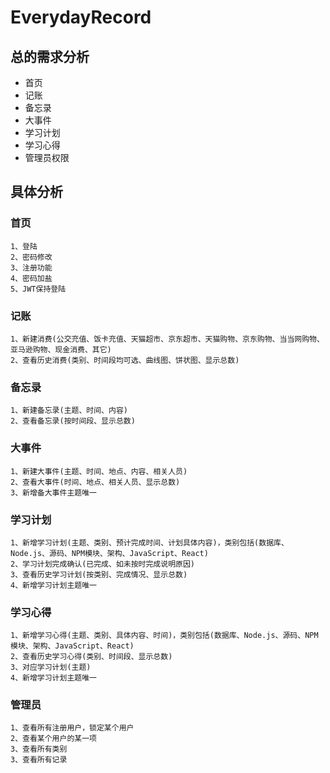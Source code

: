 # EverydayRecord

## 总的需求分析
+ 首页
+ 记账
+ 备忘录
+ 大事件
+ 学习计划
+ 学习心得
+ 管理员权限

## 具体分析
### 首页
```
1、登陆
2、密码修改
3、注册功能
4、密码加盐
5、JWT保持登陆
```

### 记账
```
1、新建消费(公交充值、饭卡充值、天猫超市、京东超市、天猫购物、京东购物、当当网购物、亚马逊购物、现金消费、其它)
2、查看历史消费(类别、时间段均可选、曲线图、饼状图、显示总数)
```

### 备忘录
```
1、新建备忘录(主题、时间、内容)
2、查看备忘录(按时间段、显示总数)
```

### 大事件
```
1、新建大事件(主题、时间、地点、内容、相关人员)
2、查看大事件(时间、地点、相关人员、显示总数)
3、新增备大事件主题唯一
```

### 学习计划
```
1、新增学习计划(主题、类别、预计完成时间、计划具体内容)，类别包括(数据库、Node.js、源码、NPM模块、架构、JavaScript、React)
2、学习计划完成确认(已完成、如未按时完成说明原因)
3、查看历史学习计划(按类别、完成情况、显示总数)
4、新增学习计划主题唯一
```

### 学习心得
```
1、新增学习心得(主题、类别、具体内容、时间)，类别包括(数据库、Node.js、源码、NPM模块、架构、JavaScript、React)
2、查看历史学习心得(类别、时间段、显示总数)
3、对应学习计划(主题)
4、新增学习计划主题唯一
```

### 管理员
```
1、查看所有注册用户，锁定某个用户
2、查看某个用户的某一项
3、查看所有类别
3、查看所有记录
```